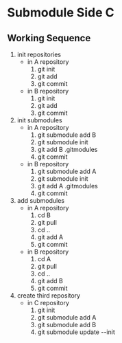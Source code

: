 # Submodule Side C

## Working Sequence
1. init repositories
   - in A repository
      1. git init
      1. git add
      1. git commit
   - in B repository
      1. git init
      1. git add
      1. git commit
1. init submodules
   - in A repository
      1. git submodule add B
      1. git submodule init
      1. git add B .gitmodules
      1. git commit
   - in B repository
      1. git submodule add A
      1. git submodule init
      1. git add A .gitmodules
      1. git commit
1. add submodules
   - in A repository
      1. cd B
      1. git pull
      1. cd ..
      1. git add A
      1. git commit
   - in B repository
      1. cd A
      1. git pull
      1. cd ..
      1. git add B
      1. git commit
1. create third repository
   - in C repository
      1. git init
      1. git submodule add A
      1. git submodule add B
      1. git submodule update --init
